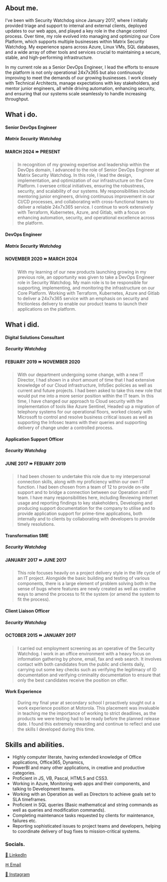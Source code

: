 ## About me.

I’ve been with Security Watchdog since January 2017, where I initially provided triage and support to internal and external clients, deployed updates to our web apps, and played a key role in the change control process. Over time, my role evolved into managing and optimizing our Core Platform, which supports multiple businesses within Matrix Security Watchdog. My experience spans across Azure, Linux VMs, SQL databases, and a wide array of other tools and services crucial to maintaining a secure, stable, and high-performing infrastructure.

In my current role as a Senior DevOps Engineer, I lead the efforts to ensure the platform is not only operational 24x7x365 but also continuously improving to meet the demands of our growing businesses. I work closely with Technical Architects, manage expectations with key stakeholders, and mentor junior engineers, all while driving automation, enhancing security, and ensuring that our systems scale seamlessly to handle increasing throughput.

## What i do.

#### Senior DevOps Engineer
##### Matrix Security Watchdog
#### MARCH 2024 ⏩ PRESENT
> In recognition of my growing expertise and leadership within the DevOps domain, I advanced to the role of Senior DevOps Engineer at Matrix Security Watchdog. In this role, I lead the design, implementation, and optimization of our infrastructure on the Core Platform. I oversee critical initiatives, ensuring the robustness, security, and scalability of our systems. My responsibilities include mentoring junior engineers, driving continuous improvement in our CI/CD processes, and collaborating with cross-functional teams to deliver a reliable 24x7x365 service. I continue to work extensively with Terraform, Kubernetes, Azure, and Gitlab, with a focus on enhancing automation, security, and operational excellence across the platform. 


#### DevOps Engineer
##### Matrix Security Watchdog
#### NOVEMBER 2020 ⏩ MARCH 2024
> With my learning of our new products launching growing in my previous role, an opportunity was given to take a DevOps Engineer role in Security Watchdog.  My main role is to be responsible for supporting, implementing, and monitoring the infrastructure on our Core Platform. Working with Terraform, Kubernetes, Azure and Gitlab to deliver a 24x7x365 service with an emphasis on security and frictionless delivery to enable our product teams to launch their applications on the platform. 

## What i did.

#### Digital Solutions Consultant
##### Security Watchdog
#### FEBUARY 2019 ⏩ NOVEMBER 2020
> With our department undergoing some change, with a new IT Director, I had shown in a short amount of time that I had extensive knowledge of our Cloud infrastructure, InfoSec policies as well as current and future projects. I had been asked to take this new role that would put me into a more senior position within the IT team. In this time, I have changed our approach to Cloud security with the implementation of tools like Azure Sentinel, Headed up a migration of telephony systems for our operational floors, worked closely with Microsoft to control and resolve business critical issues as well as supporting the Infosec teams with their queries and supporting delivery of change under a controlled process.

#### Application Support Officer
##### Security Watchdog
#### JUNE 2017 ⏩ FEBUARY 2019
>I had been chosen to undertake this role due to my interpersonal connection skills, along with my proficiency within our own IT function. I had been chosen from a team of 12 to provide on-site support and to bridge a connection between our Operation and IT team. I have many responsibilities here, including Reviewing internet usage and reporting findings to key stakeholders, Developing and producing support documentation for the company to utilise and to provide application support for prime-time applications, both internally and to clients by collaborating with developers to provide timely resolutions.

#### Transformation SME
##### Security Watchdog
#### JANUARY 2017 ⏩ JUNE 2017
>This role focuses heavily on a project delivery style in the life cycle of an IT project. Alongside the basic building and testing of various components, there is a large element of problem solving both in the sense of bugs where features are newly created as well as creative ways to amend the process to fit the system (or amend the system to fit the process).

#### Client Liaison Officer
##### Security Watchdog
#### OCTOBER 2015 ⏩ JANUARY 2017
>I carried out employment screening as an operative of the Security Watchdog. I work in an office environment with a heavy focus on information gathering by phone, email, fax and web search. It involves contact with both candidates from the public and clients daily, carrying out some key checks such as verifying the legitimacy of ID documentation and verifying criminality documentation to ensure that only the best candidates receive the position on offer.

#### Work Experience
>During my final year at secondary school I proactively sought out a work experience position at Motorola. This placement was invaluable in teaching me the importance of working to strict deadlines, as the products we were testing had to be ready before the planned release date. I found this extremely rewarding and continue to reflect and use the skills I developed during this time.

## Skills and abilities. 
* Highly computer literate, having extended knowledge of Office applications, Office365, Dynamics, 
* PowerBI and many other applications, in creative and productive categories.
* Proficient in JS, VB, Pascal, HTML5 and CSS3.
* Working in Azure, Monitoring web apps and their components, and talking to Development teams.
* Working with an Operation as well as Directors to achieve goals set to SLA timeframes.
* Proficient in SQL queries (Basic mathematical and string commands as well as queries and modification commands).
* Completing maintenance tasks requested by clients for maintenance, failures etc.
* Reporting sophisticated issues to project teams and developers, helping to coordinate delivery of bug fixes to mission-critical systems.

### Socials.
[👔 LinkedIn](https://www.linkedin.com/in/kieron-harding-32bb23109/)

[✉ Email](mailto:khdd@icloud.com)

[📸 Instagram](https://www.instagram.com/keyringhardhat/)
